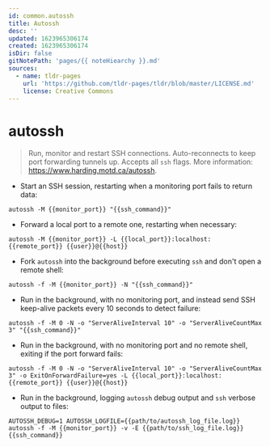 ```yaml
---
id: common.autossh
title: Autossh
desc: ''
updated: 1623965306174
created: 1623965306174
isDir: false
gitNotePath: 'pages/{{ noteHiearchy }}.md'
sources:
  - name: tldr-pages
    url: 'https://github.com/tldr-pages/tldr/blob/master/LICENSE.md'
    license: Creative Commons
---
```

# autossh

> Run, monitor and restart SSH connections.
> Auto-reconnects to keep port forwarding tunnels up. Accepts all `ssh` flags.
> More information: <https://www.harding.motd.ca/autossh>.

- Start an SSH session, restarting when a monitoring port fails to return data:

`autossh -M {{monitor_port}} "{{ssh_command}}"`

- Forward a local port to a remote one, restarting when necessary:

`autossh -M {{monitor_port}} -L {{local_port}}:localhost:{{remote_port}} {{user}}@{{host}}`

- Fork `autossh` into the background before executing `ssh` and don't open a remote shell:

`autossh -f -M {{monitor_port}} -N "{{ssh_command}}"`

- Run in the background, with no monitoring port, and instead send SSH keep-alive packets every 10 seconds to detect failure:

`autossh -f -M 0 -N -o "ServerAliveInterval 10" -o "ServerAliveCountMax 3" "{{ssh_command}}"`

- Run in the background, with no monitoring port and no remote shell, exiting if the port forward fails:

`autossh -f -M 0 -N -o "ServerAliveInterval 10" -o "ServerAliveCountMax 3" -o ExitOnForwardFailure=yes -L {{local_port}}:localhost:{{remote_port}} {{user}}@{{host}}`

- Run in the background, logging `autossh` debug output and `ssh` verbose output to files:

`AUTOSSH_DEBUG=1 AUTOSSH_LOGFILE={{path/to/autossh_log_file.log}} autossh -f -M {{monitor_port}} -v -E {{path/to/ssh_log_file.log}} {{ssh_command}}`

